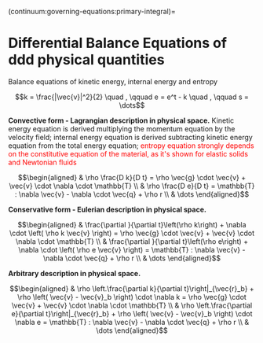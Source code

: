 (continuum:governing-equations:primary-integral)=
# Differential Balance Equations of ddd physical quantities

Balance equations of kinetic energy, internal energy and entropy

$$k = \frac{|\vec{v}|^2}{2} \quad , \qquad e = e^t - k \quad , \qquad s = \dots$$

**Convective form - Lagrangian description in physical space.** Kinetic energy equation is derived multiplying the momentum equation by the velocity field; internal energy equation is derived subtracting kinetic energy equation from the total energy equation; <span style="color:red">entropy equation strongly depends on the constitutive equation of the material, as it's shown for elastic solids and Newtonian fluids</span>

$$\begin{aligned}
 & \rho \frac{D k}{D t} = \rho \vec{g} \cdot \vec{v} + \vec{v} \cdot \nabla \cdot \mathbb{T} \\
 & \rho \frac{D e}{D t} = \mathbb{T} : \nabla \vec{v} - \nabla \cdot \vec{q} + \rho r \\
 & \dots
\end{aligned}$$

**Conservative form - Eulerian description in physical space.**

$$\begin{aligned}
 & \frac{\partial }{\partial t}\left(\rho k\right) + \nabla \cdot \left( \rho k \vec{v} \right) = \rho \vec{g} \cdot \vec{v} + \vec{v} \cdot \nabla \cdot \mathbb{T} \\
 & \frac{\partial }{\partial t}\left(\rho e\right) + \nabla \cdot \left( \rho e \vec{v} \right) = \mathbb{T} : \nabla \vec{v} - \nabla \cdot \vec{q} + \rho r \\
 & \dots
\end{aligned}$$

**Arbitrary description in physical space.**

$$\begin{aligned}
 & \rho \left.\frac{\partial k}{\partial t}\right|_{\vec{r}_b} + \rho \left( \vec{v} - \vec{v}_b \right) \cdot \nabla k = \rho \vec{g} \cdot \vec{v} + \vec{v} \cdot \nabla \cdot \mathbb{T} \\
 & \rho \left.\frac{\partial e}{\partial t}\right|_{\vec{r}_b} + \rho \left( \vec{v} - \vec{v}_b \right) \cdot \nabla e = \mathbb{T} : \nabla \vec{v} - \nabla \cdot \vec{q} + \rho r \\
 & \dots
\end{aligned}$$


<!--
(continuum:governing-equations:primary-integral:lagrange)=
## Principles of classical mechanics for closed systems - Lagrangian description

(continuum:governing-equations:primary-integral:arbitrary)=
## Integral balance equations for arbitrary domains - arbitrary description

(continuum:governing-equations:primary-integral:euler)=
## Integral balance equations for control volumes - Eulerian description
-->

